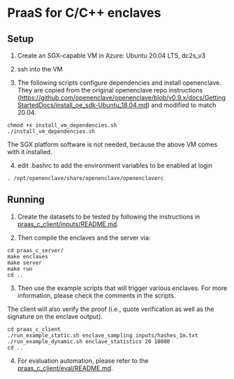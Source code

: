 # PraaS for C/C++ enclaves

## Setup

1. Create an SGX-capable VM in Azure: Ubuntu 20.04 LTS, dc2s_v3

2. ssh into the VM

3. The following scripts configure dependencies and install openenclave.
They are copied from the original openenclave repo instructions (https://github.com/openenclave/openenclave/blob/v0.9.x/docs/GettingStartedDocs/install_oe_sdk-Ubuntu_18.04.md) and modified to match 20.04.

```
chmod +x install_vm_dependencies.sh
./install_vm_dependencies.sh
```

The SGX platform software is not needed, because the above VM comes with it installed.

4. edit .bashrc to add the environment variables to be enabled at login

```
. /opt/openenclave/share/openenclave/openenclaverc
```

## Running

1. Create the datasets to be tested by following the instructions in [praas_c_client/inputs/README.md](/praas_c/praas_c_client/inputs/README.md).

2. Then compile the enclaves and the server via:

```
cd praas_c_server/
make enclaves
make server
make run
cd ..
```

3. Then use the example scripts that will trigger various enclaves.
For more information, please check the comments in the scripts.

The client will also verify the proof (i.e., quote verification as well as the signature on the enclave output).

```
cd praas_c_client
./run_example_static.sh enclave_sampling inputs/hashes_1m.txt
./run_example_dynamic.sh enclave_statistics 20 10000
cd ..
```

4. For evaluation automation, please refer to the [praas_c_client/eval/README.md](/praas_c/praas_c_client/eval/README.md).